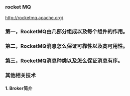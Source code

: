 

### rocket MQ

http://rocketmq.apache.org/

### 第一，RocketMQ**由几部分组成以及每个组件的作用**。



### 第二，RocketMQ消息怎么保证可靠性以及高可用性。

### 第三，RocketMQ消息种类以及怎么保证消息有序。



### 其他相关技术

#### 1. Broker简介